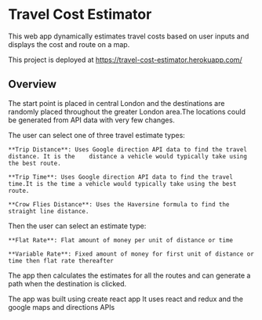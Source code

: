 
# Travel Cost Estimator
This web app dynamically estimates travel costs based on user inputs and displays the cost and route on a map.

This project is deployed at https://travel-cost-estimator.herokuapp.com/

## Overview
The start point is placed in central London and the destinations are randomly placed throughout the greater London area.The locations could be generated from API data with very few changes. 

The user can select one of three travel estimate types:

	**Trip Distance**: Uses Google direction API data to find the travel distance. It is the    distance a vehicle would typically take using the best route. 

	**Trip Time**: Uses Google direction API data to find the travel time.It is the time a vehicle would typically take using the best route. 

	**Crow Flies Distance**: Uses the Haversine formula to find the straight line distance.

Then the user can select an estimate type:

    **Flat Rate**: Flat amount of money per unit of distance or time

    **Variable Rate**: Fixed amount of money for first unit of distance or time then flat rate thereafter


The app then calculates the estimates for all the routes and can generate a path when the destination is clicked.

The app was built using create react app
It uses react and redux and the google maps and directions APIs
